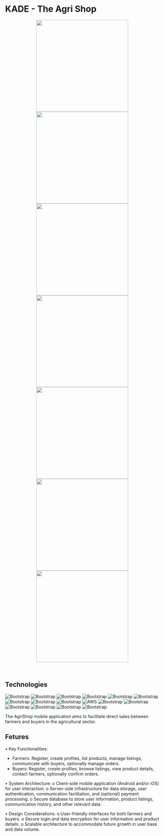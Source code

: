 # KADE - The Agri Shop
<p align="center">
  <a href="https://github.com/SankalpaHettiarachchi/">
    <img src="https://github.com/SankalpaHettiarachchi/Third-Year/blob/main/Kade/(1).jpg" height="300px">
    <img src="https://github.com/SankalpaHettiarachchi/Third-Year/blob/main/Kade/(2).jpg" height="300px">
    <img src="https://github.com/SankalpaHettiarachchi/Third-Year/blob/main/Kade/(3).jpg" height="300px">
    <img src="https://github.com/SankalpaHettiarachchi/Third-Year/blob/main/Kade/(4).jpg" height="300px">
    <img src="https://github.com/SankalpaHettiarachchi/Third-Year/blob/main/Kade/(5).jpg" height="300px">
    <img src="https://github.com/SankalpaHettiarachchi/Third-Year/blob/main/Kade/(6).jpg" height="300px">
    <img src="https://github.com/SankalpaHettiarachchi/Third-Year/blob/main/Kade/(7).jpg" height="300px">
  </a>
</p>

&nbsp;
## Technologies

![Bootstrap](https://img.shields.io/badge/-MVC%20-05122A?style=flat-square&logo=MVC&color=353535) ![Bootstrap](https://img.shields.io/badge/-OOP-05122A?style=flat-square&logo=OOP&color=353535) ![Bootstrap](https://img.shields.io/badge/-PHP-05122A?style=flat-square&logo=PHP&color=353535) ![Bootstrap](https://img.shields.io/badge/-Laravel-05122A?style=flat-square&logo=Laravel&color=353535) ![Bootstrap](https://img.shields.io/badge/-Bootstrap-05122A?style=flat-square&logo=Bootstrap&color=353535) ![Bootstrap](https://img.shields.io/badge/-JavaScript-05122A?style=flat-square&logo=JavaScript&color=353535) ![Bootstrap](https://img.shields.io/badge/-HTML-05122A?style=flat-square&logo=HTML&color=353535) ![Bootstrap](https://img.shields.io/badge/-CSS-05122A?style=flat-square&logo=CSS&color=353535) ![Bootstrap](https://img.shields.io/badge/-Cpanel-05122A?style=flat-square&logo=Cpanel&color=353535) ![AWS](https://img.shields.io/badge/AWS-gray?style=flat) ![Bootstrap](https://img.shields.io/badge/-Google%20Cloud%20Console-05122A?style=flat-square&logo=Google-Cloud-Console&color=353535) ![Bootstrap](https://img.shields.io/badge/-MySQL-05122A?style=flat-square&logo=MySQL&color=353535) ![Bootstrap](https://img.shields.io/badge/-Visual%20Studio%20Code-05122A?style=flat-square&logo=Visual-Studio-Code&color=353535) ![Bootstrap](https://img.shields.io/badge/-Xampp-05122A?style=flat-square&logo=Xampp&color=353535) ![Bootstrap](https://img.shields.io/badge/-Postman-05122A?style=flat-square&logo=Postman&color=353535) ![Bootstrap](https://img.shields.io/badge/-Canva-05122A?style=flat-square&logo=Canva&color=353535)

The AgriShop mobile application aims to facilitate direct sales between farmers and buyers in 
the agricultural sector.

## Fetures
• Key Functionalities: 
- Farmers: Register, create profiles, list products, manage listings, communicate with 
buyers, optionally manage orders. 
- Buyers: Register, create profiles, browse listings, view product details, contact farmers, 
optionally confirm orders. 

• System Architecture: 
o Client-side mobile application (Android and/or iOS) for user interaction. 
o Server-side infrastructure for data storage, user authentication, communication 
facilitation, and (optional) payment processing. 
o Secure database to store user information, product listings, communication history, and 
other relevant data. 

• Design Considerations: 
o User-friendly interfaces for both farmers and buyers. 
o Secure login and data encryption for user information and product details. 
o Scalable architecture to accommodate future growth in user base and data volume.
